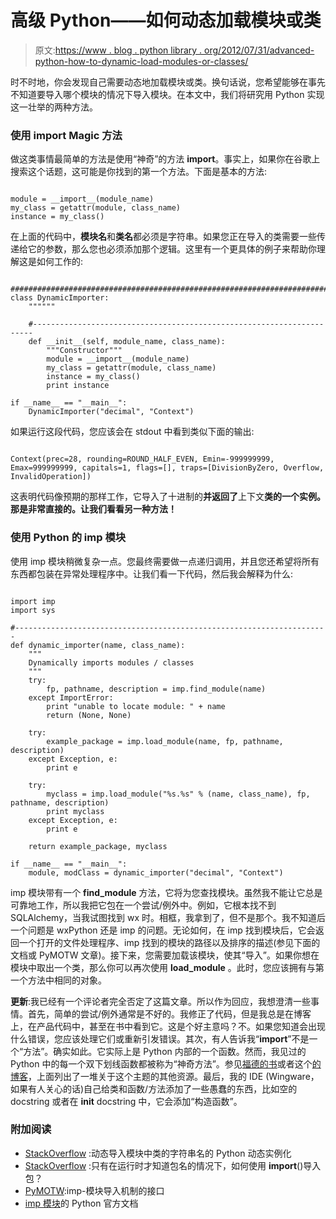 # 高级 Python——如何动态加载模块或类

> 原文:[https://www . blog . python library . org/2012/07/31/advanced-python-how-to-dynamic-load-modules-or-classes/](https://www.blog.pythonlibrary.org/2012/07/31/advanced-python-how-to-dynamically-load-modules-or-classes/)

时不时地，你会发现自己需要动态地加载模块或类。换句话说，您希望能够在事先不知道要导入哪个模块的情况下导入模块。在本文中，我们将研究用 Python 实现这一壮举的两种方法。

### 使用 __import__ Magic 方法

做这类事情最简单的方法是使用“神奇”的方法 __import__。事实上，如果你在谷歌上搜索这个话题，这可能是你找到的第一个方法。下面是基本的方法:

```

module = __import__(module_name)
my_class = getattr(module, class_name)
instance = my_class()

```

在上面的代码中，**模块名**和**类名**都必须是字符串。如果您正在导入的类需要一些传递给它的参数，那么您也必须添加那个逻辑。这里有一个更具体的例子来帮助你理解这是如何工作的:

```

########################################################################
class DynamicImporter:
    """"""

    #----------------------------------------------------------------------
    def __init__(self, module_name, class_name):
        """Constructor"""
        module = __import__(module_name)
        my_class = getattr(module, class_name)
        instance = my_class()
        print instance

if __name__ == "__main__":
    DynamicImporter("decimal", "Context")

```

如果运行这段代码，您应该会在 stdout 中看到类似下面的输出:

```

Context(prec=28, rounding=ROUND_HALF_EVEN, Emin=-999999999, Emax=999999999, capitals=1, flags=[], traps=[DivisionByZero, Overflow, InvalidOperation])

```

这表明代码像预期的那样工作，它导入了十进制的**并返回了**上下文**类的一个实例。那是非常直接的。让我们看看另一种方法！**

### 使用 Python 的 imp 模块

使用 imp 模块稍微复杂一点。您最终需要做一点递归调用，并且您还希望将所有东西都包装在异常处理程序中。让我们看一下代码，然后我会解释为什么:

```

import imp
import sys

#----------------------------------------------------------------------
def dynamic_importer(name, class_name):
    """
    Dynamically imports modules / classes
    """
    try:
        fp, pathname, description = imp.find_module(name)
    except ImportError:
        print "unable to locate module: " + name
        return (None, None)

    try:
        example_package = imp.load_module(name, fp, pathname, description)
    except Exception, e:
        print e

    try:
        myclass = imp.load_module("%s.%s" % (name, class_name), fp, pathname, description)
        print myclass
    except Exception, e:
        print e

    return example_package, myclass

if __name__ == "__main__":
    module, modClass = dynamic_importer("decimal", "Context")

```

imp 模块带有一个 **find_module** 方法，它将为您查找模块。虽然我不能让它总是可靠地工作，所以我把它包在一个尝试/例外中。例如，它根本找不到 SQLAlchemy，当我试图找到 wx 时。相框，我拿到了，但不是那个。我不知道后一个问题是 wxPython 还是 imp 的问题。无论如何，在 imp 找到模块后，它会返回一个打开的文件处理程序、imp 找到的模块的路径以及排序的描述(参见下面的文档或 PyMOTW 文章)。接下来，您需要加载该模块，使其“导入”。如果你想在模块中取出一个类，那么你可以再次使用 **load_module** 。此时，您应该拥有与第一个方法中相同的对象。

**更新**:我已经有一个评论者完全否定了这篇文章。所以作为回应，我想澄清一些事情。首先，简单的尝试/例外通常是不好的。我修正了代码，但是我总是在博客上，在产品代码中，甚至在书中看到它。这是个好主意吗？不。如果您知道会出现什么错误，您应该处理它们或重新引发错误。其次，有人告诉我“__import__”不是一个“方法”。确实如此。它实际上是 Python 内部的一个函数。然而，我见过的 Python 中的每一个双下划线函数都被称为“神奇方法”。参见[福德的书](http://www.ironpythoninaction.com/magic-methods.html)或者这个[的博客](http://pythonconquerstheuniverse.wordpress.com/2012/03/09/pythons-magic-methods/)，上面列出了一堆关于这个主题的其他资源。最后，我的 IDE (Wingware，如果有人关心的话)自己给类和函数/方法添加了一些愚蠢的东西，比如空的 docstring 或者在 __init__ docstring 中，它会添加“构造函数”。

### 附加阅读

*   [StackOverflow](http://stackoverflow.com/q/4821104/393194) :动态导入模块中类的字符串名的 Python 动态实例化
*   [StackOverflow](http://stackoverflow.com/a/1057898/393194) :只有在运行时才知道包名的情况下，如何使用 __import__()导入包？
*   [PyMOTW](http://www.doughellmann.com/PyMOTW/imp/):imp-模块导入机制的接口
*   [imp 模块](http://docs.python.org/library/imp.htm)的 Python 官方文档